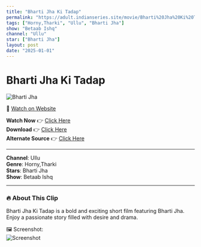 ```yaml
---
title: "Bharti Jha Ki Tadap"
permalink: "https://adult.indianseries.site/movie/Bharti%20Jha%20Ki%20Tadap"
tags: ["Horny,Tharki", "Ullu", "Bharti Jha"]
show: "Betaab Ishq"
channel: "Ullu"
star: ["Bharti Jha"]
layout: post
date: "2025-01-01"
---
```


# Bharti Jha Ki Tadap

![Bharti Jha](https://shorts.desisins.com/wp-content/uploads/2024/04/Bharti-Jha-Ki-Tadap-Betaab-Ishq-Ullu-DesiSins.com_.jpg)

🔗 [Watch on Website](https://adult.indianseries.site/movie/Bharti%20Jha%20Ki%20Tadap)

**Watch Now** 👉 [Click Here](https://adult.indianseries.site/movie/Bharti%20Jha%20Ki%20Tadap)  
**Download** 👉 [Click Here](https://adult.indianseries.site/movie/Bharti%20Jha%20Ki%20Tadap)  
**Alternate Source** 👉 [Click Here](https://adult.indianseries.site/movie/Bharti%20Jha%20Ki%20Tadap)

---

**Channel**: Ullu  
**Genre**: Horny,Tharki  
**Stars**: Bharti Jha  
**Show**: Betaab Ishq

---

### 🔥 About This Clip

Bharti Jha Ki Tadap is a bold and exciting short film featuring Bharti Jha. Enjoy a passionate story filled with desire and drama.
 
🖼️ Screenshot:  
![Screenshot](https://shorts.desisins.com/wp-content/uploads/2024/04/Bharti-Jha-Ki-Tadap-Betaab-Ishq-Ullu-DesiSins.com_.jpg)
